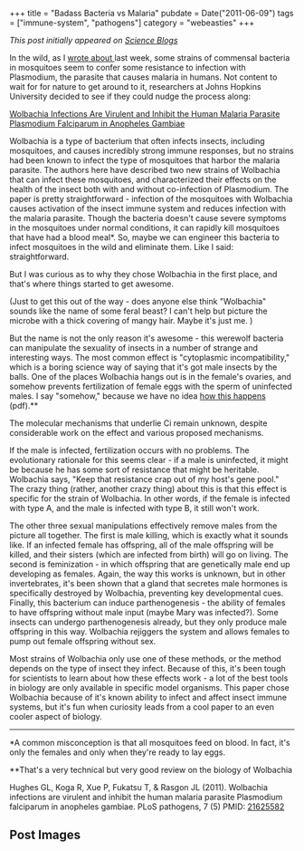 +++
title = "Badass Bacteria vs Malaria"
pubdate = Date("2011-06-09")
tags = ["immune-system", "pathogens"]
category = "webeasties"
+++

_This post initially appeared on [Science Blogs](http://scienceblogs.com/webeasties)_

In the wild, as I [wrote about ](http://scienceblogs.com/webeasties/2011/06/bacterial_ros_malaria.php)last week, some strains of commensal bacteria in mosquitoes seem to confer some resistance to infection with Plasmodium, the parasite that causes malaria in humans. Not content to wait for for nature to get around to it, researchers at Johns Hopkins University decided to see if they could nudge the process along:

[Wolbachia Infections Are Virulent and Inhibit the Human Malaria Parasite Plasmodium Falciparum in Anopheles Gambiae](http://www.plospathogens.org/article/info%3Adoi%2F10.1371%2Fjournal.ppat.1002043)

Wolbachia is a type of bacterium that often infects insects, including mosquitoes, and causes incredibly strong immune responses, but no strains had been known to infect the type of mosquitoes that harbor the malaria parasite. The authors here have described two new strains of Wolbachia that can infect these mosquitoes, and characterized their effects on the health of the insect both with and without co-infection of Plasmodium. 
The paper is pretty straightforward - infection of the mosquitoes with Wolbachia causes activation of the insect immune system and reduces infection with the malaria parasite. Though the bacteria doesn't cause severe symptoms in the mosquitoes under normal conditions, it can rapidly kill mosquitoes that have had a blood meal*. So, maybe we can engineer this bacteria to infect mosquitoes in the wild and eliminate them. Like I said: straightforward.

But I was curious as to why they chose Wolbachia in the first place, and that's where things started to get awesome.

(Just to get this out of the way - does anyone else think "Wolbachia" sounds like the name of some feral beast? I can't help but picture the microbe with a thick covering of mangy hair. Maybe it's just me. )

But the name is not the only reason it's awesome - this werewolf bacteria can manipulate the sexuality of insects in a number of strange and interesting ways. The most common effect is "cytoplasmic incompatibility," which is a boring science way of saying that it's got male insects by the balls. One of the places Wolbachia hangs out is in the female's ovaries, and somehow prevents fertilization of female eggs with the sperm of uninfected males. I say "somehow," because we have no idea [how this happens](http://courses.umass.edu/mic590s/2009/Reading/Werren2008.pdf) (pdf).**

The molecular mechanisms that underlie Ci remain unknown, despite considerable work on the effect and various proposed mechanisms.

If the male is infected, fertilization occurs with no problems. The evolutionary rationale for this seems clear - if a male is uninfected, it might be because he has some sort of resistance that might be heritable. Wolbachia says, "Keep that resistance crap out of my host's gene pool." The crazy thing (rather, another crazy thing) about this is that this effect is specific for the strain of Wolbachia. In other words, if the female is infected with type A, and the male is infected with type B, it still won't work.

The other three sexual manipulations effectively remove males from the picture all together. The first is male killing, which is exactly what it sounds like. If an infected female has offspring, all of the male offspring will be killed, and their sisters (which are infected from birth) will go on living. The second is feminization - in which offspring that are genetically male end up developing as females. Again, the way this works is unknown, but in other invertebrates, it's been shown that a gland that secretes male hormones is specifically destroyed by Wolbachia, preventing key developmental cues. Finally, this bacterium can induce parthenogenesis - the ability of females to have offspring without male input (maybe Mary was infected?). Some insects can undergo parthenogenesis already, but they only produce male offspring in this way. Wolbachia rejiggers the system and allows females to pump out female offspring without sex.

Most strains of Wolbachia only use one of these methods, or the method depends on the type of insect they infect. Because of this, it's been tough for scientists to learn about how these effects work - a lot of the best tools in biology are only available in specific model organisms. 
This paper chose Wolbachia because of it's known ability to infect and affect insect immune systems, but it's fun when curiosity leads from a cool paper to an even cooler aspect of biology.

---

*A common misconception is that all mosquitoes feed on blood. In fact, it's only the females and only when they're ready to lay eggs.

**That's a very technical but very good review on the biology of Wolbachia

Hughes GL, Koga R, Xue P, Fukatsu T, & Rasgon JL (2011). Wolbachia infections are virulent and inhibit the human malaria parasite Plasmodium falciparum in anopheles gambiae. PLoS pathogens, 7 (5) PMID: [21625582](review)

      
  

 ## Post Images


